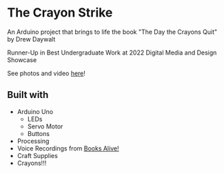 # The Crayon Strike
An Arduino project that brings to life the book "The Day the Crayons Quit" by Drew Daywalt
  
Runner-Up in Best Undergraduate Work at 2022 Digital Media and Design Showcase

See photos and video [here](https://drive.google.com/drive/folders/1-DJUlh44Fr48CDlv35pyfVAf1KTha4tD?usp=sharing)!

## Built with
* Arduino Uno
  * LEDs
  * Servo Motor
  * Buttons
* Processing
* Voice Recordings from [Books Alive!](https://www.youtube.com/watch?v=489micE6eHU)
* Craft Supplies
* Crayons!!!
